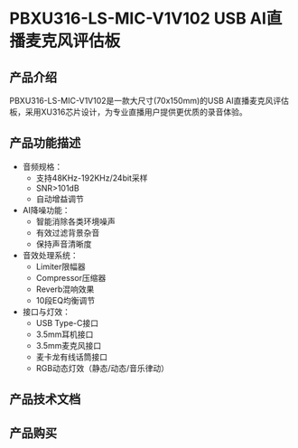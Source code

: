 # PBXU316-LS-MIC-V1V102 USB AI直播麦克风评估板

## 产品介绍
PBXU316-LS-MIC-V1V102是一款大尺寸(70x150mm)的USB AI直播麦克风评估板，采用XU316芯片设计，为专业直播用户提供更优质的录音体验。

## 产品功能描述
- 音频规格：
  - 支持48KHz-192KHz/24bit采样
  - SNR>101dB
  - 自动增益调节
- AI降噪功能：
  - 智能消除各类环境噪声
  - 有效过滤背景杂音
  - 保持声音清晰度
- 音效处理系统：
  - Limiter限幅器
  - Compressor压缩器
  - Reverb混响效果
  - 10段EQ均衡调节
- 接口与灯效：
  - USB Type-C接口
  - 3.5mm耳机接口
  - 3.5mm麦克风接口
  - 麦卡龙有线话筒接口
  - RGB动态灯效（静态/动态/音乐律动）

## 产品技术文档

## 产品购买 